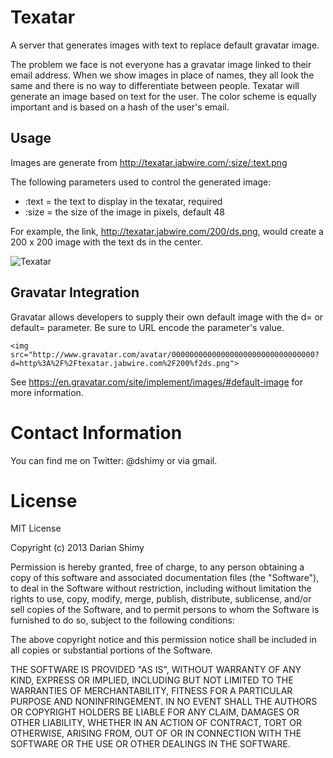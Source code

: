 # Texatar

A server that generates images with text to replace default gravatar image.

The problem we face is not everyone has a gravatar image linked to their email address.  When we show images in place of names, they all look the same and there is no way to differentiate between people.  Texatar will generate an image based on text for the user.  The color scheme is equally important and is based on a hash of the user's email.

## Usage

Images are generate from http://texatar.jabwire.com/:size/:text.png

The following parameters used to control the generated image:

* :text = the text to display in the texatar, required
* :size = the size of the image in pixels, default 48

For example, the link, http://texatar.jabwire.com/200/ds.png, would create a 200 x 200 image with the text ds in the center.

![Texatar](http://texatar.jabwire.com/200/ds.png)

## Gravatar Integration

Gravatar allows developers to supply their own default image with the d= or default= parameter.  Be sure to URL encode the parameter's value.

```
<img src="http://www.gravatar.com/avatar/00000000000000000000000000000000?d=http%3A%2F%2Ftexatar.jabwire.com%2F200%f2ds.png">
```

See https://en.gravatar.com/site/implement/images/#default-image for more information.

# Contact Information

You can find me on Twitter: @dshimy or via gmail.

# License

MIT License

Copyright (c) 2013 Darian Shimy

Permission is hereby granted, free of charge, to any person obtaining a copy of this software and associated documentation files (the "Software"), to deal in the Software without restriction, including without limitation the rights to use, copy, modify, merge, publish, distribute, sublicense, and/or sell copies of the Software, and to permit persons to whom the Software is furnished to do so, subject to the following conditions:

The above copyright notice and this permission notice shall be included in all copies or substantial portions of the Software.

THE SOFTWARE IS PROVIDED "AS IS", WITHOUT WARRANTY OF ANY KIND, EXPRESS OR IMPLIED, INCLUDING BUT NOT LIMITED TO THE WARRANTIES OF MERCHANTABILITY, FITNESS FOR A PARTICULAR PURPOSE AND NONINFRINGEMENT. IN NO EVENT SHALL THE AUTHORS OR COPYRIGHT HOLDERS BE LIABLE FOR ANY CLAIM, DAMAGES OR OTHER LIABILITY, WHETHER IN AN ACTION OF CONTRACT, TORT OR OTHERWISE, ARISING FROM, OUT OF OR IN CONNECTION WITH THE SOFTWARE OR THE USE OR OTHER DEALINGS IN THE SOFTWARE.

